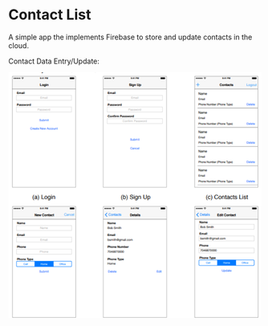# Contact List

A simple app the implements Firebase to store and update contacts in the cloud.

Contact Data Entry/Update:

![](screenshots/1.PNG)

